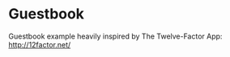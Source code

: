Guestbook
=========

Guestbook example heavily inspired by The Twelve-Factor App: http://12factor.net/
